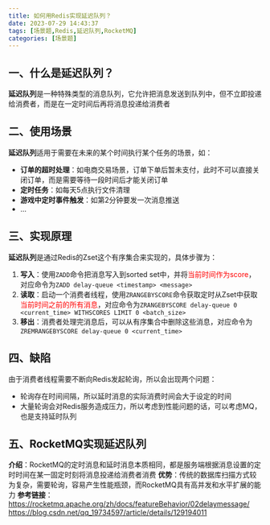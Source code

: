 ```yaml
---
title: 如何用Redis实现延迟队列？
date: 2023-07-29 14:43:37
tags: [场景题,Redis,延迟队列,RocketMQ]
categories: [场景题]
---
```


## 一、什么是延迟队列？
**延迟队列**是一种特殊类型的消息队列，它允许把消息发送到队列中，但不立即投递给消费者，而是在一定时间后再将消息投递给消费者

## 二、使用场景
**延迟队列**适用于需要在未来的某个时间执行某个任务的场景，如：
* **订单的超时处理**：如电商交易场景，订单下单后暂未支付，此时不可以直接关闭订单，而是需要等待一段时间后才能关闭订单
* **定时任务**：如每天5点执行文件清理
* **游戏中定时事件触发**：如第2分钟要发一次消息推送
* ...

## 三、实现原理
**延迟队列**是通过Redis的Zset这个有序集合来实现的，具体步骤为：
1. **写入**：使用`ZADD`命令把消息写入到sorted set中，并将<font color=red>当前时间作为score</font>，对应命令为`ZADD delay-queue <timestamp> <message>`
2. **读取**：启动一个消费者线程，使用`ZRANGEBYSCORE`命令获取定时从Zset中获取<font color=red>当前时间之前的所有消息</font>，对应命令为`ZRANGEBYSCORE delay-queue 0 <current_time> WITHSCORES LIMIT 0 <batch_size>`
3. **移出**：消费者处理完消息后，可以从有序集合中删除这些消息，对应命令为`ZREMRANGEBYSCORE delay-queue 0 <current_time>`

## 四、缺陷
由于消费者线程需要不断向Redis发起轮询，所以会出现两个问题：
* 轮询存在时间间隔，所以延时消息的实际消费时间会大于设定的时间
* 大量轮询会对Redis服务造成压力，所以考虑到性能问题的话，可以考虑MQ，也是支持延时队列


## 五、RocketMQ实现延迟队列
**介绍**：RocketMQ的定时消息和延时消息本质相同，都是服务端根据消息设置的定时时间在某一固定时刻将消息投递给消费者消费
**优势**：传统的数据库扫描方式较为复杂，需要轮询，容易产生性能瓶颈，而RocketMQ具有高并发和水平扩展的能力
**参考链接**：
https://rocketmq.apache.org/zh/docs/featureBehavior/02delaymessage/
https://blog.csdn.net/qq_19734597/article/details/129194011



